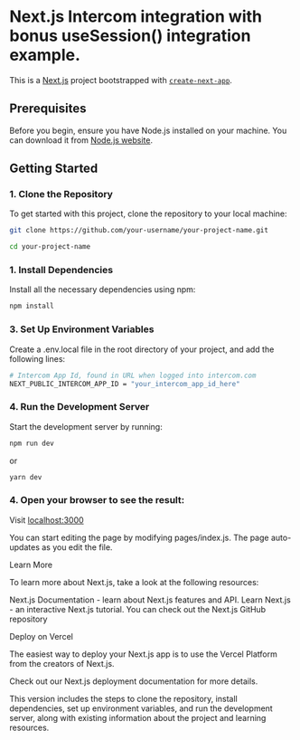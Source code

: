 # Next.js Intercom integration with bonus useSession() integration example.

This is a [Next.js](https://nextjs.org/) project bootstrapped with [`create-next-app`](https://github.com/vercel/next.js/tree/canary/packages/create-next-app).

## Prerequisites
Before you begin, ensure you have Node.js installed on your machine. You can download it from [Node.js website](https://nodejs.org/).

## Getting Started

### 1. Clone the Repository
To get started with this project, clone the repository to your local machine:
```bash
git clone https://github.com/your-username/your-project-name.git
```
```bash
cd your-project-name
```

### 1. Install Dependencies
Install all the necessary dependencies using npm:
```bash
npm install
```

### 3. Set Up Environment Variables
Create a .env.local file in the root directory of your project, and add the following lines:
```bash
# Intercom App Id, found in URL when logged into intercom.com
NEXT_PUBLIC_INTERCOM_APP_ID = "your_intercom_app_id_here"
```

### 4. Run the Development Server
Start the development server by running:
```bash
npm run dev
```
 or
```bash
yarn dev
```

### 4. Open your browser to see the result:
Visit [localhost:3000](http://localhost:3000)

You can start editing the page by modifying pages/index.js. The page auto-updates as you edit the file.

Learn More

To learn more about Next.js, take a look at the following resources:

Next.js Documentation - learn about Next.js features and API.
Learn Next.js - an interactive Next.js tutorial.
You can check out the Next.js GitHub repository

Deploy on Vercel

The easiest way to deploy your Next.js app is to use the Vercel Platform from the creators of Next.js.

Check out our Next.js deployment documentation for more details.

This version includes the steps to clone the repository, install dependencies, set up environment variables, and run the development server, along with existing information about the project and learning resources.
